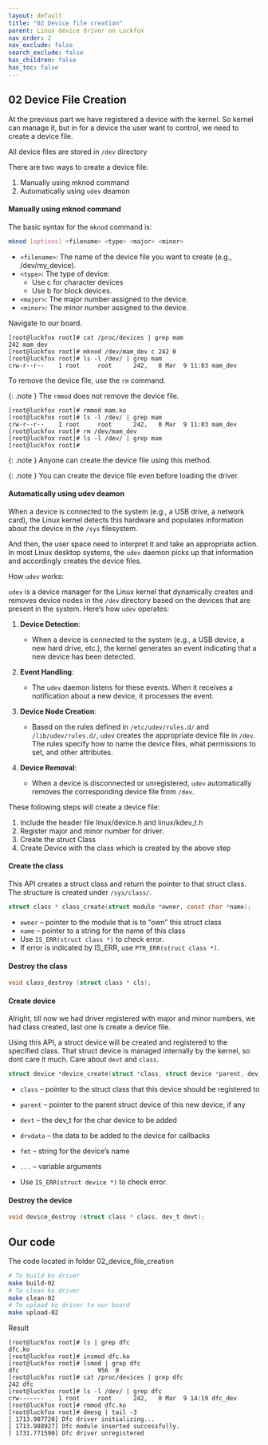 ```yaml
---
layout: default
title: "02 Device file creation"
parent: Linux device driver on Luckfox
nav_order: 2
nav_exclude: false
search_exclude: false
has_children: false
has_toc: false
---
```

## 02 Device File Creation
At the previous part we have registered a device with the kernel. So kernel can manage it, but in for a device the user want to control, we need to create a device file. 

All device files are stored in ``/dev`` directory

There are two ways to create a device file:
1. Manually using mknod command
2. Automatically using ``udev`` deamon

#### Manually using mknod command
The basic syntax for the ``mknod`` command is:
```bash
mknod [options] <filename> <type> <major> <minor>
```
+ ``<filename>``: The name of the device file you want to create (e.g., /dev/my_device).
+ ``<type>``: The type of device:
  + Use c for character devices 
  + Use b for block devices.
+ ``<major>``: The major number assigned to the device.
+ ``<minor>``: The minor number assigned to the device.

Navigate to our board.
```
[root@luckfox root]# cat /proc/devices | grep mam
242 mam_dev
[root@luckfox root]# mknod /dev/mam_dev c 242 0
[root@luckfox root]# ls -l /dev/ | grep mam
crw-r--r--    1 root     root      242,   0 Mar  9 11:03 mam_dev
```

To remove the device file, use the ``rm`` command. 

{: .note }
The ``rmmod`` does not remove the device file.
```
[root@luckfox root]# rmmod mam.ko
[root@luckfox root]# ls -l /dev/ | grep mam
crw-r--r--    1 root     root      242,   0 Mar  9 11:03 mam_dev
[root@luckfox root]# rm /dev/mam_dev
[root@luckfox root]# ls -l /dev/ | grep mam
[root@luckfox root]#
```

{: .note }
Anyone can create the device file using this method.

{: .note }
You can create the device file even before loading the driver.


#### Automatically using udev deamon

When a device is connected to the system (e.g., a USB drive, a network card), the Linux kernel detects this hardware and populates information about the device in the ``/sys`` filesystem.

And then, the user space need to interpret it and take an appropriate action. In most Linux desktop systems, the `udev` daemon picks up that information and accordingly creates the device files.

How `udev` works:

`udev` is a device manager for the Linux kernel that dynamically creates and removes device nodes in the `/dev` directory based on the devices that are present in the system. Here’s how `udev` operates:

1. **Device Detection**: 
   - When a device is connected to the system (e.g., a USB device, a new hard drive, etc.), the kernel generates an event indicating that a new device has been detected.

2. **Event Handling**: 
   - The `udev` daemon listens for these events. When it receives a notification about a new device, it processes the event.

3. **Device Node Creation**: 
   - Based on the rules defined in `/etc/udev/rules.d/` and `/lib/udev/rules.d/`, `udev` creates the appropriate device file in `/dev`. The rules specify how to name the device files, what permissions to set, and other attributes.

4. **Device Removal**: 
   - When a device is disconnected or unregistered, `udev` automatically removes the corresponding device file from `/dev`.

These following steps will create a device file:
1. Include the header file linux/device.h and linux/kdev_t.h
2. Register major and minor number for driver.
2. Create the struct Class
3. Create Device with the class which is created by the above step

#### Create the class
This API creates a struct class and return the pointer to that struct class. The structure is created under ``/sys/class/``.
```c
struct class * class_create(struct module *owner, const char *name);
```
+ ``owner`` – pointer to the module that is to “own” this struct class
+ ``name`` – pointer to a string for the name of this class
+ Use ``IS_ERR(struct class *)`` to check error.
+ If error is indicated by IS_ERR, use ``PTR_ERR(struct class *)``.
#### Destroy the class
```c
void class_destroy (struct class * cls);
```

#### Create device
Alright, till now we had driver registered with major and minor numbers, we had class created, last one is create a device file.

Using this API, a struct device will be created and registered to the specified class. That struct device is managed internally by the kernel, so dont care it much. Care about ``devt`` and ``class``.
```c
struct device *device_create(struct *class, struct device *parent, dev_t devt, void * drvdata, const char *fmt, ...);
```
+ ``class`` – pointer to the struct class that this device should be registered to

+ ``parent`` – pointer to the parent struct device of this new device, if any

+ ``devt`` – the dev_t for the char device to be added

+ ``drvdata`` – the data to be added to the device for callbacks

+ ``fmt`` – string for the device’s name

+ ``...`` – variable arguments

+ Use ``IS_ERR(struct device *)`` to check error.
#### Destroy the device
```c
void device_destroy (struct class * class, dev_t devt);
```

## Our code
The code located in folder 02_device_file_creation
```bash
# To build ko driver 
make build-02
# To clean ko driver 
make clean-02
# To upload ko driver to our board 
make upload-02 
```

Result

```
[root@luckfox root]# ls | grep dfc
dfc.ko
[root@luckfox root]# insmod dfc.ko
[root@luckfox root]# lsmod | grep dfc
dfc                      956  0
[root@luckfox root]# cat /proc/devices | grep dfc
242 dfc
[root@luckfox root]# ls -l /dev/ | grep dfc
crw-------    1 root     root      242,   0 Mar  9 14:19 dfc_dev
[root@luckfox root]# rmmod dfc.ko
[root@luckfox root]# dmesg | tail -3
[ 1713.987720] Dfc driver initializing...
[ 1713.988927] Dfc module inserted successfully.
[ 1731.771590] Dfc driver unregistered
```